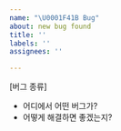 ```yaml
---
name: "\U0001F41B Bug"
about: new bug found
title: ''
labels: ''
assignees: ''

---
```


[버그 종류]

- 어디에서 어떤 버그가?
- 어떻게 해결하면 좋겠는지?
